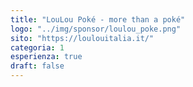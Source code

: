 ```yaml
---
title: "LouLou Poké - more than a poké"
logo: "../img/sponsor/loulou_poke.png"
sito: "https://loulouitalia.it/"
categoria: 1
esperienza: true
draft: false
---
```


  
